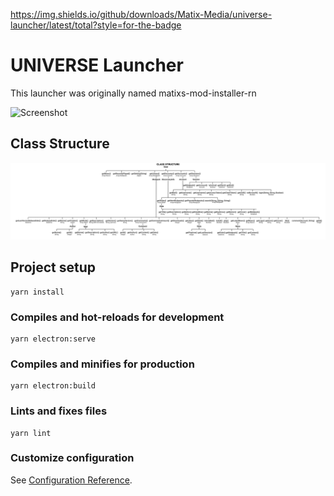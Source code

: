 https://img.shields.io/github/downloads/Matix-Media/universe-launcher/latest/total?style=for-the-badge

# UNIVERSE Launcher

This launcher was originally named matixs-mod-installer-rn

![Screenshot](https://imgur.com/5dDRsHO.jpg)

## Class Structure

![The image could not be loaded. Please open the image manually (class-structure.svg)](class-structure.svg)

## Project setup

```
yarn install
```

### Compiles and hot-reloads for development

```
yarn electron:serve
```

### Compiles and minifies for production

```
yarn electron:build
```

### Lints and fixes files

```
yarn lint
```

### Customize configuration

See [Configuration Reference](https://cli.vuejs.org/config/).
